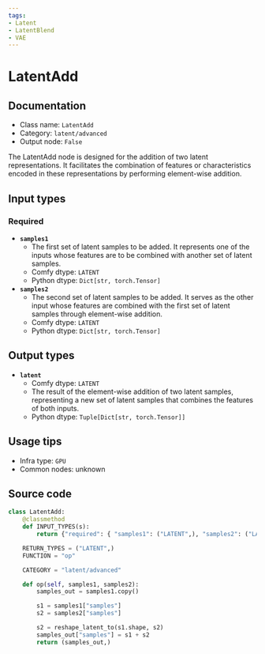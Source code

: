 ```yaml
---
tags:
- Latent
- LatentBlend
- VAE
---
```


# LatentAdd
## Documentation
- Class name: `LatentAdd`
- Category: `latent/advanced`
- Output node: `False`

The LatentAdd node is designed for the addition of two latent representations. It facilitates the combination of features or characteristics encoded in these representations by performing element-wise addition.
## Input types
### Required
- **`samples1`**
    - The first set of latent samples to be added. It represents one of the inputs whose features are to be combined with another set of latent samples.
    - Comfy dtype: `LATENT`
    - Python dtype: `Dict[str, torch.Tensor]`
- **`samples2`**
    - The second set of latent samples to be added. It serves as the other input whose features are combined with the first set of latent samples through element-wise addition.
    - Comfy dtype: `LATENT`
    - Python dtype: `Dict[str, torch.Tensor]`
## Output types
- **`latent`**
    - Comfy dtype: `LATENT`
    - The result of the element-wise addition of two latent samples, representing a new set of latent samples that combines the features of both inputs.
    - Python dtype: `Tuple[Dict[str, torch.Tensor]]`
## Usage tips
- Infra type: `GPU`
- Common nodes: unknown


## Source code
```python
class LatentAdd:
    @classmethod
    def INPUT_TYPES(s):
        return {"required": { "samples1": ("LATENT",), "samples2": ("LATENT",)}}

    RETURN_TYPES = ("LATENT",)
    FUNCTION = "op"

    CATEGORY = "latent/advanced"

    def op(self, samples1, samples2):
        samples_out = samples1.copy()

        s1 = samples1["samples"]
        s2 = samples2["samples"]

        s2 = reshape_latent_to(s1.shape, s2)
        samples_out["samples"] = s1 + s2
        return (samples_out,)

```
